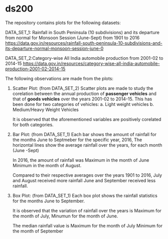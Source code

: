# ds200
The repository contains plots for the following datasets:

DATA_SET_1: Rainfall in South Peninsula (10 subdivisions) and its departure from normal for Monsoon Session (June-Sept) from 1901 to 2016 
https://data.gov.in/resources/rainfall-south-peninsula-10-subdivisions-and-its-departure-normal-monsoon-session-june-0

DATA_SET_2:Category-wise All India automobile production from 2001-02 to 2014-15 
https://data.gov.in/resources/category-wise-all-india-automobile-production-2001-02-2014-15



The following observations are made from the plots:

1. Scatter Plot: (from DATA_SET_2)
	Scatter plots are made to study the corelation between the annual production of **passenger vehicles** and that of **goods vehicles** over the years 2001-02 to 2014-15. This has been done for two categories of vehicles:
	a. Light weight vehicles
	b. Medium/Heavy Weight Vehicles
	
	It is observed that the aforementioned variables are positively corelated for both categories.
	
	
2. Bar Plot: (from DATA_SET_1)
	Each bar shows the amount of rainfall for the months June to Septmeber for the specific year, 2016,
	The horizontal lines show the average rainfall over the years, for each month (June -Sept)
	
	In 2016, the amount of rainfall was
		Maximum in the month of June
		Minimum in the month of August. 
	
	Compared to their respective averages over the years 1901 to 2016, 
		July and August received more rainfall
		June and September received less rainfall.
	
	
3. Box Plot: (from DATA_SET_1)
	Each box plot shows the rainfall statistics for the months June to September.
	
	It is observed that the variation of rainfall over the years is 
		Maximum for the month of July,
		Minumun for the month of June.
		
	The median rainfall value is
		Maximum for the month of July
		Minimum for the month of September
